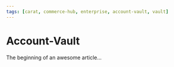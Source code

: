 ```yaml
---
tags: [carat, commerce-hub, enterprise, account-vault, vault]
---
```





# Account-Vault

The beginning of an awesome article...
